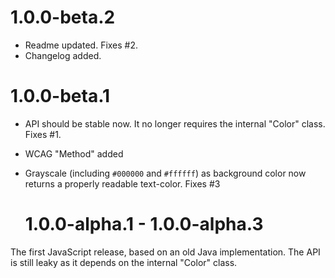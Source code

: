 # 1.0.0-beta.2

- Readme updated. Fixes #2.
- Changelog added.

# 1.0.0-beta.1

- API should be stable now. It no longer requires the internal "Color" class.
  Fixes #1.
- WCAG "Method" added
- Grayscale (including `#000000` and `#ffffff`) as background color now returns
  a properly readable text-color. Fixes #3

  # 1.0.0-alpha.1 - 1.0.0-alpha.3

The first JavaScript release, based on an old Java implementation. The API is
still leaky as it depends on the internal "Color" class.
